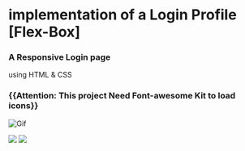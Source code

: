 # implementation of a Login Profile  [Flex-Box]
### A Responsive Login page

using HTML & CSS

### {{Attention: This project Need Font-awesome Kit to load icons}}

![Gif](https://github.com/alisharifyy/Html-Page/blob/main/Login-Pages/04-login_page/img/demo.gif)

<img src="https://github.com/alisharifyy/Html-Page/blob/main/Login-Pages/04-login_page/img/demo.png">
<img src="https://github.com/alisharifyy/Html-Page/blob/main/Login-Pages/04-login_page/img/demo-mobile.png">

